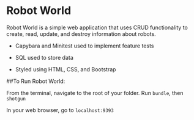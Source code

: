 # Robot World

Robot World is a simple web application that uses CRUD functionality to create, read, update, and destroy information about robots.

* Capybara and Minitest used to implement feature tests

* SQL used to store data

* Styled using HTML, CSS, and Bootstrap

##To Run Robot World:

From the terminal, navigate to the root of your folder. Run `bundle`, then `shotgun`

In your web browser, go to `localhost:9393`
